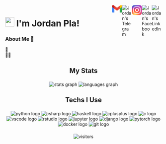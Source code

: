 <a href="https://www.linkedin.com/in/jordan-pla-2681521bb/">
  <img align="right" alt="Jordan's LinkedIn" width="32px" src="https://raw.githubusercontent.com/jordipynb/jordipynb/main/linkedin.svg" />
</a>
<a href="https://www.facebook.com/braydon.wang.5">
  <img align="right" alt="Jordan's Facebook" width="32px" src="https://raw.githubusercontent.com/jordipynb/jordipynb/main/facebook.svg" />
</a>
<a href="https://www.instagram.com/braydon.wang/">
  <img align="right" alt="Jordan's Instagram" width="32px" src="https://raw.githubusercontent.com/jordipynb/jordipynb/main/instagram.png" />
</a>
<a href="https://t.me/jordipi/">
  <img align="right" alt="Jordan's Telegram" width="32px" src="https://raw.githubusercontent.com/jordipynb/jordipynb/main/telegram.svg" />
</a>
<a href="mailto: jordanpg41@gmail.com">
  <img align="right" alt="Jordan's Email" width="32px" src="https://raw.githubusercontent.com/jordipynb/jordipynb/main/gmail.png" />
</a>

# <img src="https://github.com/TheDudeThatCode/TheDudeThatCode/blob/master/Assets/Hi.gif" width="29px" height="30px"> I'm Jordan Pla!

<!--
**jordipynb/jordipynb** is a ✨ _special_ ✨ repository because its `README.md` (this file) appears on your GitHub profile.

Here are some ideas to get you started:

- 🔭 I’m currently working on ...
- 🌱 I’m currently learning ...
- 👯 I’m looking to collaborate on ...
- 🤔 I’m looking for help with ...
- 💬 Ask me about ...
- 📫 How to reach me: ...
- 😄 Pronouns: ...
- ⚡ Fun fact: ...
-->


### About Me 🚀
🌱  </br>
👨‍💻  </br>

###

<h2 align="center">My Stats</h2>

###

<div align="center">
    <img src="https://github-readme-stats.vercel.app/api?username=jordipynb&hide_title=true&show_icons=true&hide_border=true" height="200" width="490" alt="stats graph" />
    <img src="https://github-readme-stats-eight-theta.vercel.app/api/top-langs/?username=jordipynb&layout=compact&langs_count=8&hide_border=false)" height="200" width="300" alt="languages graph"
</div>

###

<h2 align="center">Techs I Use</h2>

###

<div align="center">
  <img src="https://cdn.jsdelivr.net/gh/devicons/devicon/icons/python/python-original.svg" height="40" width="52" alt="python logo"  />
  <img src="https://cdn.jsdelivr.net/gh/devicons/devicon/icons/csharp/csharp-original.svg" height="40" width="52" alt="csharp logo"  />
  <img src="https://cdn.jsdelivr.net/gh/devicons/devicon/icons/haskell/haskell-original.svg" height="40" width="52" alt="haskell logo"  />
  <img src="https://cdn.jsdelivr.net/gh/devicons/devicon/icons/cplusplus/cplusplus-plain.svg" height="40" width="52" alt="cplusplus logo"  />
  <img src="https://cdn.jsdelivr.net/gh/devicons/devicon/icons/c/c-plain.svg" height="40" width="52" alt="c logo"  />
  <img src="https://cdn.jsdelivr.net/gh/devicons/devicon/icons/vscode/vscode-original.svg" height="40" width="52" alt="vscode logo"  />
  <img src="https://cdn.jsdelivr.net/gh/devicons/devicon/icons/rstudio/rstudio-original.svg" height="40" width="52" alt="rstudio logo"  />
  <img src="https://cdn.jsdelivr.net/gh/devicons/devicon/icons/jupyter/jupyter-original-wordmark.svg" height="40" width="52" alt="jupyter logo"  />
  <img src="https://cdn.jsdelivr.net/gh/devicons/devicon/icons/django/django-plain.svg" height="40" width="52" alt="django logo"  />
  <img src="https://cdn.jsdelivr.net/gh/devicons/devicon/icons/pytorch/pytorch-original.svg" height="40" width="52" alt="pytorch logo"  />
  <img src="https://cdn.jsdelivr.net/gh/devicons/devicon/icons/docker/docker-original-wordmark.svg" height="40" width="52" alt="docker logo"  />
  <img src="https://cdn.jsdelivr.net/gh/devicons/devicon/icons/git/git-plain.svg" height="40" width="52" alt="git logo"  />
</div>

###

![visitors](https://visitor-badge.laobi.icu/badge?page_id=jordipynb.jordipynb)
